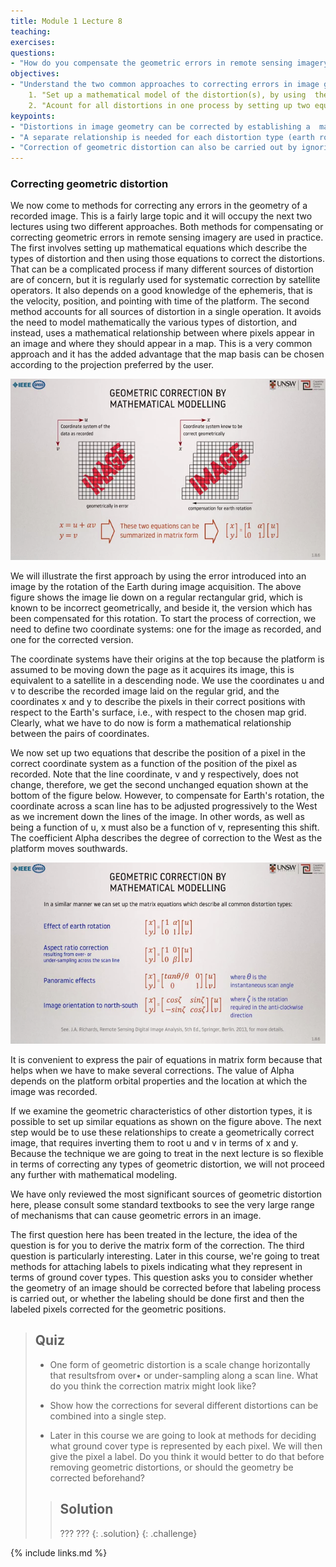 ```yaml
---
title: Module 1 Lecture 8
teaching: 
exercises:
questions:
- "How do you compensate the geometric errors in remote sensing imagery?"
objectives:
- "Understand the two common approaches to correcting errors in image geometry"
	1. "Set up a mathematical model of the distortion(s), by using  the appropriate equations for each of the distortion types treated in the last lecture."
	2. "Acount for all distortions in one process by setting up two equations that allow the pixels in a distorted image to be relocated spatially so that they appear in their correct positions with respect to a known map base"
keypoints:
- "Distortions in image geometry can be corrected by establishing a  mathematical relationship between the positions of pixels in the recorded (distorted) data and their correct positions relative to the landscape."
- "A separate relationship is needed for each distortion type (earth rotation, panoramic effects, earth curvature) but these corrections can be combined through matrix multiplication to produce  a single correction formula."
- "Correction of geometric distortion can also be carried out by ignoring the precise correction formulae and, instead, setting up a mathematical (polynomial) relationship between the positions of pixels in the recorded image and their (correct) positions on a known map grid."
---
```


### Correcting geometric distortion

We now come to methods for correcting any errors in the geometry of a recorded image. This is a fairly large topic and it will occupy the next two lectures using two different approaches. Both methods for compensating or correcting geometric errors in remote sensing imagery are used in practice. The first involves setting up mathematical equations which describe the types of distortion and then using those equations to correct the distortions. That can be a complicated process if many different sources of distortion are of concern, but it is regularly used for systematic correction by satellite operators. It also depends on a good knowledge of the ephemeris, that is the velocity, position, and pointing with time of the platform. The second method accounts for all sources of distortion in a single operation. It avoids the need to model mathematically the various types of distortion, and instead, uses a mathematical relationship between where pixels appear in an image and where they should appear in a map. This is a very common approach and it has the added advantage that the map basis can be chosen according to the projection preferred by the user. 

![RS05801](..\fig\Lec_8\RS05801.png)



We will illustrate the first approach by using the error introduced into an image by the rotation of the Earth during image acquisition. The above figure shows the image lie down on a regular rectangular grid, which is known to be incorrect geometrically, and beside it, the version which has been compensated for this rotation. To start the process of correction, we need to define two coordinate systems: one for the image as recorded, and one for the corrected version. 



The coordinate systems have their origins at the top because the platform is assumed to be moving down the page as it acquires its image, this is equivalent to a satellite in a descending node. We use the coordinates u and v to describe the recorded image laid on the regular grid, and the coordinates x and y to describe the pixels in their correct positions with respect to the Earth's surface, i.e., with respect to the chosen map grid. Clearly, what we have to do now is form a mathematical relationship between the pairs of coordinates. 

We now set up two equations that describe the position of a pixel in the correct coordinate system as a function of the position of the pixel as recorded. Note that the line coordinate, v and y respectively, does not change, therefore, we get the second unchanged equation shown at the bottom of the figure below. However, to compensate for Earth's rotation, the coordinate across a scan line has to be adjusted progressively to the West as we increment down the lines of the image. In other words, as well as being a function of u, x must also be a function of v, representing this shift. The coefficient Alpha describes the degree of correction to the West as the platform moves southwards. 

![RS06801](..\fig\Lec_8\RS06801.png)

It is convenient to express the pair of equations in matrix form because that helps when we have to make several corrections. The value of Alpha depends on the platform orbital properties and the location at which the image was recorded. 

If we examine the geometric characteristics of other distortion types, it is possible to set up similar equations as shown on the figure above. The next step would be to use these relationships to create a geometrically correct image, that requires inverting them to root u and v in terms of x and y. Because the technique we are going to treat in the next lecture is so flexible in terms of correcting any types of geometric distortion, we will not proceed any further with mathematical modeling. 

We have only reviewed the most significant sources of geometric distortion here, please consult some standard textbooks to see the very large range of mechanisms that can cause geometric errors in an image. 

The first question here has been treated in the lecture, the idea of the question is for you to derive the matrix form of the correction. The third question is particularly interesting. Later in this course, we're going to treat methods for attaching labels to pixels indicating what they represent in terms of ground cover types. This question asks you to consider whether the geometry of an image should be corrected before that labeling process is carried out, or whether the labeling should be done first and then the labeled pixels corrected for the geometric positions. 

> ## Quiz
>
> - One form of geometric distortion is a scale change  horizontally that resultsfrom over• or under-sampling along  a scan line.  What do you think the correction matrix might look like?
>
> - Show how the corrections for several different distortions can be combined into a single
step.
>
> - Later in this course we are going to look at methods for deciding what ground cover type is represented by each pixel.  We will then give the pixel  a label.  Do you think  it would better to do that before removing geometric distortions, or should the geometry be corrected beforehand?
>
> > ## Solution
> >
> > ???
> > ???
> {: .solution}
{: .challenge}

{% include links.md %}

